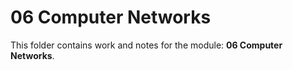 # 06 Computer Networks

This folder contains work and notes for the module: **06 Computer Networks**.